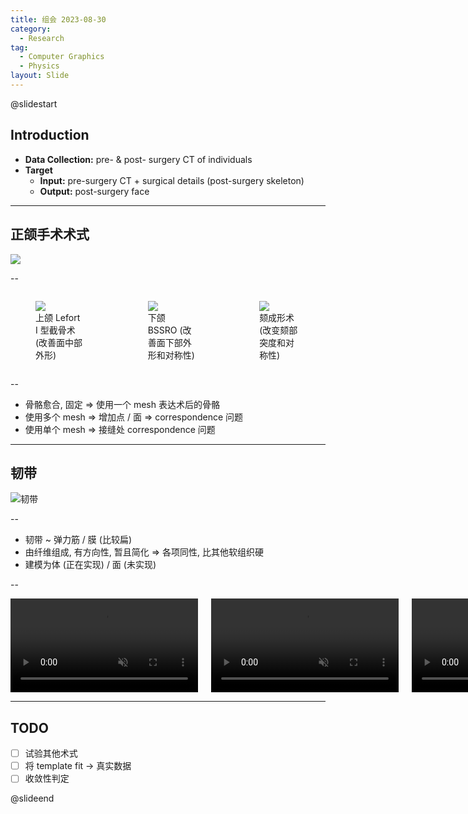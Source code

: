 ```yaml
---
title: 组会 2023-08-30
category:
  - Research
tag:
  - Computer Graphics
  - Physics
layout: Slide
---
```


@slidestart

## Introduction

- **Data Collection:** pre- & post- surgery CT of individuals
- **Target**
  - **Input:** pre-surgery CT + surgical details (post-surgery skeleton)
  - **Output:** post-surgery face

---

## 正颌手术术式

![](https://pic3.zhimg.com/v2-539d53f5846afeb78fd038631b5421fe_b.jpg)

--

<div class="columns">
  <figure>
    <img src="https://pic2.zhimg.com/459ea48e3e975da2bcfda26fa44ac3d9_r.jpg" />
    <figcaption> 上颌 Lefort I 型截骨术 (改善面中部外形) </figcaption>
  </figure>
  <figure>
    <img src="https://pic3.zhimg.com/32b2923cfd69062b3b6e53297b7ddf52_r.jpg" />
    <figcaption> 下颌 BSSRO (改善面下部外形和对称性) </figcaption>
  </figure>
  <figure>
    <img src="https://pic1.zhimg.com/4c6f671d1b7c9990bc328fa74df41c68_r.jpg" />
    <figcaption> 颏成形术 (改变颏部突度和对称性) </figcaption>
  </figure>
</div>

--

- 骨骼愈合, 固定 => 使用一个 mesh 表达术后的骨骼
- 使用多个 mesh => 增加点 / 面 => correspondence 问题
- 使用单个 mesh => 接缝处 correspondence 问题

---

## 韧带

![韧带[^1]](http://5b0988e595225.cdn.sohucs.com/images/20190215/aa8ba4478fa846d79cb8bbcee552b274.jpeg)

[^1]: <https://www.sohu.com/a/294786837_185801>

--

- 韧带 \~ 弹力筋 / 膜 (比较扁)
- 由纤维组成, 有方向性, 暂且简化 => 各项同性, 比其他软组织硬
- 建模为体 (正在实现) / 面 (未实现)

--

<div class="columns">
  <video autoplay controls loop muted>
    <source src="https://cdn.liblaf.me/img/2023/08/31/2023-08-31T172847.mp4" />
  </video>
  <video autoplay controls loop muted>
    <source src="https://cdn.liblaf.me/img/2023/08/31/2023-08-31T173152.mp4" />
  </video>
  <video autoplay controls loop muted>
    <source src="https://cdn.liblaf.me/img/2023/08/31/2023-08-31T173346.mp4" />
  </video>
</div>

---

## TODO

- [ ] 试验其他术式
- [ ] 将 template fit -> 真实数据
- [ ] 收敛性判定

@slideend
